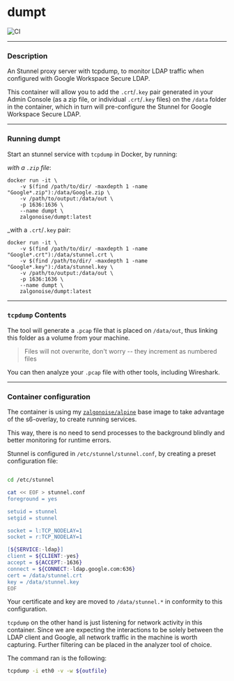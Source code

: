 # dumpt

![CI](https://github.com/ZalgoNoise/dumpt/workflows/CI/badge.svg)

_________

### Description


An Stunnel proxy server with tcpdump, to monitor LDAP traffic when configured with Google Workspace Secure LDAP.

This container will allow you to add the `.crt`/`.key` pair generated in your Admin Console (as a zip file, or individual `.crt`/`.key` files) on the `/data` folder in the container, which in turn will pre-configure the Stunnel for Google Workspace Secure LDAP.

________

### Running dumpt

Start an stunnel service with `tcpdump` in Docker, by running:

_with a `.zip` file_:

```
docker run -it \
    -v $(find /path/to/dir/ -maxdepth 1 -name "Google*.zip"):/data/Google.zip \
    -v /path/to/output:/data/out \
    -p 1636:1636 \
    --name dumpt \
    zalgonoise/dumpt:latest
```

_with a `.crt`/`.key` pair:

```
docker run -it \
    -v $(find /path/to/dir/ -maxdepth 1 -name "Google*.crt"):/data/stunnel.crt \
    -v $(find /path/to/dir/ -maxdepth 1 -name "Google*.key"):/data/stunnel.key \
    -v /path/to/output:/data/out \
    -p 1636:1636 \
    --name dumpt \
    zalgonoise/dumpt:latest
```

___________

### `tcpdump` Contents

The tool will generate a `.pcap` file that is placed on `/data/out`, thus linking this folder as a volume from your machine. 

> Files will not overwrite, don't worry -- they increment as numbered files

You can then analyze your `.pcap` file with other tools, including Wireshark.

__________

### Container configuration

The container is using my [`zalgonoise/alpine`](https://github.com/zalgonoise/alpine) base image to take advantage of the s6-overlay, to create running services.

This way, there is no need to send processes to the background blindly and better monitoring for runtime errors.

Stunnel is configured in `/etc/stunnel/stunnel.conf`, by creating a preset configuration file:

```bash

cd /etc/stunnel

cat << EOF > stunnel.conf
foreground = yes

setuid = stunnel
setgid = stunnel

socket = l:TCP_NODELAY=1
socket = r:TCP_NODELAY=1

[${SERVICE:-ldap}]
client = ${CLIENT:-yes}
accept = ${ACCEPT:-1636}
connect = ${CONNECT:-ldap.google.com:636}
cert = /data/stunnel.crt
key = /data/stunnel.key
EOF

```

Your certificate and key are moved to `/data/stunnel.*` in conformity to this configuration.

`tcpdump` on the other hand is just listening for network activity in this container. Since we are expecting the interactions to be solely between the LDAP client and Google, all network traffic in the machine is worth capturing. Further filtering can be placed in the analyzer tool of choice.

The command ran is the following:

```bash
tcpdump -i eth0 -v -w ${outfile}
```